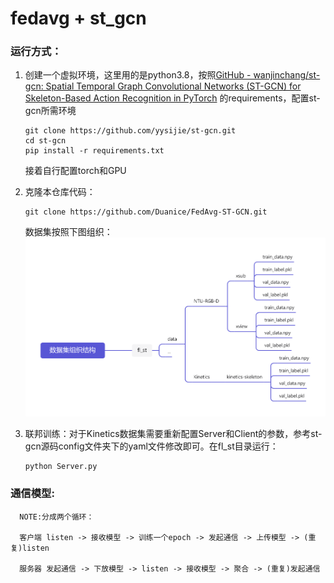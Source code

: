 # fedavg + st_gcn

### 运行方式：

1. 创建一个虚拟环境，这里用的是python3.8，按照[GitHub - wanjinchang/st-gcn: Spatial Temporal Graph Convolutional Networks (ST-GCN) for Skeleton-Based Action Recognition in PyTorch](https://github.com/wanjinchang/st-gcn) 的requirements，配置st-gcn所需环境

   ```
   git clone https://github.com/yysijie/st-gcn.git
   cd st-gcn
   pip install -r requirements.txt
   ```

   接着自行配置torch和GPU

2. 克隆本仓库代码：
   ```
   git clone https://github.com/Duanice/FedAvg-ST-GCN.git
   ```
   数据集按照下图组织：
   ![数据集组织结构](resource/数据集组织结构.png)

4. 联邦训练：对于Kinetics数据集需要重新配置Server和Client的参数，参考st-gcn源码config文件夹下的yaml文件修改即可。在fl_st目录运行：

   ```
   python Server.py
   ```

### 通信模型:
      
      NOTE:分成两个循环：
      
      客户端 listen -> 接收模型 -> 训练一个epoch -> 发起通信 -> 上传模型 -> (重复)listen
      
      服务器 发起通信 -> 下放模型 -> listen -> 接收模型 -> 聚合 -> (重复)发起通信

